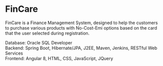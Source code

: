# FinCare
FinCare is a Finance Management System, designed to help the customers to purchase various products with No-Cost-Emi options based on the card that the user selected during registration.

Database: Oracle SQL Developer  
Backend: Spring Boot, Hibernate/JPA, J2EE, Maven, Jenkins, RESTful Web Services  
Frontend: Angular 8, HTML, CSS, JavaScript, JQuery
